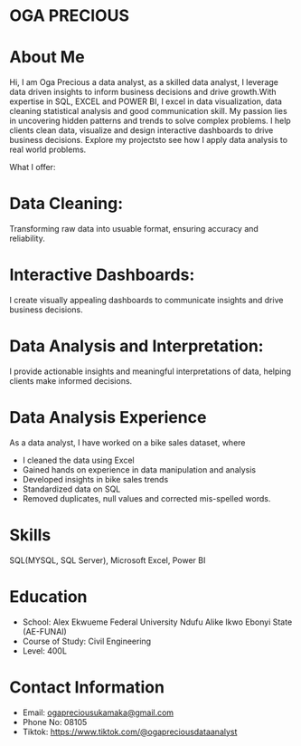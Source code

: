 # OGA PRECIOUS
# About Me
Hi, I am Oga Precious a data analyst, as a skilled data analyst, I leverage data driven insights to inform business decisions and drive growth.With expertise in SQL, EXCEL and POWER BI, I excel in data visualization, data cleaning statistical analysis and good communication skill. My passion lies in uncovering hidden patterns and trends to solve complex problems. I help clients clean data, visualize and design interactive dashboards to drive business decisions. Explore my  projectsto see how I apply data analysis to real world problems.

What I offer:
# Data Cleaning: 
Transforming raw data into usuable format, ensuring accuracy and reliability.

# Interactive Dashboards: 
I create visually appealing dashboards to communicate insights and drive business decisions.

# Data Analysis and Interpretation: 
I provide actionable insights and meaningful interpretations of data, helping clients make informed decisions.

# Data Analysis Experience
As a data analyst, I have worked on a bike sales dataset, where 
* I cleaned the data using Excel
* Gained hands on experience in data manipulation and analysis
* Developed insights in bike sales trends
* Standardized data on SQL
* Removed duplicates, null values and corrected mis-spelled words.

# Skills
SQL(MYSQL, SQL Server), Microsoft Excel, Power BI

# Education
* School: Alex Ekwueme Federal University Ndufu Alike Ikwo Ebonyi State (AE-FUNAI)
* Course of Study: Civil Engineering
* Level: 400L

# Contact Information
* Email: ogapreciousukamaka@gmail.com
* Phone No: 08105
* Tiktok: https://www.tiktok.com/@ogapreciousdataanalyst



